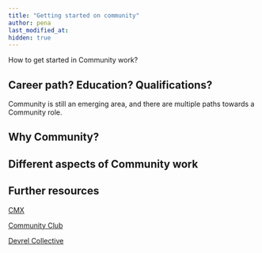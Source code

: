```yaml
---
title: "Getting started on community"
author: pena
last_modified_at:
hidden: true
---
```


How to get started in Community work?

## Career path? Education? Qualifications?

Community is still an emerging area, and there are multiple paths towards a Community role. 

## Why Community?

## Different aspects of Community work

## Further resources

[CMX](https://cmxhub.com/)

[Community Club](https://www.community.club/)

[Devrel Collective](https://devrelcollective.fun/)
